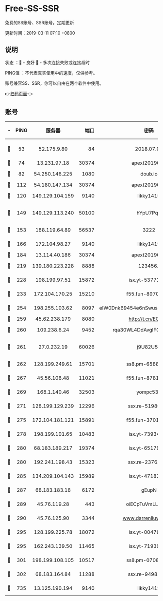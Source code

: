 # Free-SS-SSR

免费的SS账号、SSR账号，定期更新

更新时间：2019-03-11 07:10 +0800

## 说明

状态     ：🙂 - 良好 🙁 - 多次连接失败或连接超时

PING值   ：不代表真实使用中的速度，仅供参考。

账号兼容SS、SSR，你可以自由在两个软件中使用。

👉[扫码页面](https://liesauer.github.io/Free-SS-SSR/)👈

## 账号

|-|PING|服务器|端口|密码|加密方式|区域|
|:----:|:----:|:-----:|-----:|:----:|:----:|:----:|
|🙂|53|52.175.9.80|84|2018.07.07|chacha20-ietf-poly1305|HK|
|🙂|74|13.231.97.18|30374|apext2019006|chacha20|JP|
|🙂|82|54.250.146.225|1080|doub.io|aes-256-cfb|JP|
|🙂|112|54.180.147.134|30374|apext2019006|chacha20|KR|
|🙂|120|149.129.104.159|9140|likky1415|aes-256-cfb|HK|
|🙂|149|149.129.113.240|50100|hYpU7PqP|chacha20-ietf-poly1305|CN|
|🙂|153|188.119.64.89|56537|3222|aes-256-cfb|RU|
|🙂|166|172.104.98.27|9140|likky1415|aes-256-cfb|JP|
|🙂|184|13.114.40.186|30374|apext2019006|chacha20|JP|
|🙂|219|139.180.223.228|8888|123456..|aes-256-cfb|JP|
|🙂|228|198.199.97.51|15872|isx.yt-53771202|aes-256-cfb|US|
|🙂|233|172.104.170.25|15210|f55.fun-89704073|aes-256-cfb|SG|
|🙂|254|198.255.103.62|8097|eIW0Dnk69454e6nSwuspv9DmS201tQ0D|aes-256-cfb|US|
|🙂|259|45.62.238.179|8080|http://t.cn/EGJIyrl|rc4-md5|CA|
|🙂|260|109.238.6.24|9452|rqa30WL4DdAvgIFG6Fs3znzTa|aes-256-cfb|FR|
|🙂|261|27.0.232.19|60026|j9U82U53|xchacha20-ietf-poly1305|HK|
|🙂|262|128.199.249.61|15701|ss8.pm-65889965|aes-256-cfb|SG|
|🙂|267|45.56.106.48|11021|f55.fun-87816355|aes-256-cfb|US|
|🙂|269|168.1.140.46|32503|yompc535|aes-256-cfb|AU|
|🙂|271|128.199.129.239|12296|ssx.re-51986565|aes-256-cfb|SG|
|🙂|275|172.104.181.121|15891|f55.fun-37015759|aes-256-cfb|SG|
|🙂|278|198.199.101.65|10483|isx.yt-73934395|aes-256-cfb|US|
|🙂|280|68.183.189.217|19374|isx.yt-65179511|aes-256-cfb|SG|
|🙂|280|192.241.198.43|15323|ssx.re-23763475|aes-256-cfb|US|
|🙂|285|134.209.104.143|15989|isx.yt-47183662|aes-256-cfb|SG|
|🙂|287|68.183.183.18|6172|gEupN|aes-256-cfb|SG|
|🙂|289|45.76.119.28|443|oiECpTuVmLLxk4Ts|aes-256-cfb|AU|
|🙂|290|45.76.125.90|3344|www.darrenliuwei.com|aes-256-cfb|AU|
|🙂|295|128.199.225.78|18072|isx.yt-00476269|aes-256-cfb|SG|
|🙂|295|162.243.139.50|11465|isx.yt-71930658|aes-256-cfb|US|
|🙂|301|198.199.108.105|10517|ss8.pm-07082945|aes-256-cfb|US|
|🙂|302|68.183.164.84|11288|ssx.re-94982417|aes-256-cfb|US|
|🙂|735|13.125.190.194|9140|likky1415|aes-256-cfb|KR|

